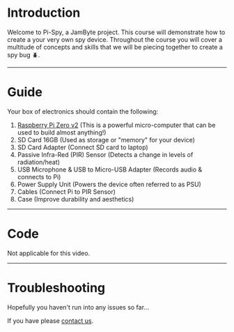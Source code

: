# Introduction 
Welcome to Pi-Spy, a JamByte project. This course will demonstrate how to create a your very own spy device.
Throughout the course you will cover a multitude of concepts and skills that we will be piecing together to create
a spy bug 🪲.

---
# Guide
Your box of electronics should contain the following:
1. [Raspberry Pi Zero v2](https://www.raspberrypi.com/products/raspberry-pi-zero-2-w/) (This is a powerful micro-computer that can be used to build almost anything!)
2. SD Card 16GB (Used as storage or "memory" for your device)
3. SD Card Adapter (Connect SD card to laptop)
4. Passive Infra-Red (PIR) Sensor (Detects a change in levels of radiation/heat)
5. USB Microphone & USB to Micro-USB Adapter (Records audio & connects to Pi)
6. Power Supply Unit (Powers the device often referred to as PSU) 
7. Cables (Connect Pi to PIR Sensor)
8. Case (Improve durability and aesthetics)


---
# Code
Not applicable for this video.

---
# Troubleshooting

Hopefully you haven't run into any issues so far...

If you have please [contact us](https://jambyte.io/contact).